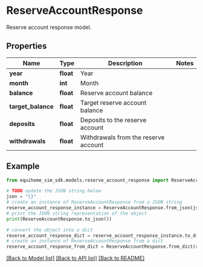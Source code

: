 # ReserveAccountResponse

Reserve account response model.

## Properties

Name | Type | Description | Notes
------------ | ------------- | ------------- | -------------
**year** | **float** | Year | 
**month** | **int** | Month | 
**balance** | **float** | Reserve account balance | 
**target_balance** | **float** | Target reserve account balance | 
**deposits** | **float** | Deposits to the reserve account | 
**withdrawals** | **float** | Withdrawals from the reserve account | 

## Example

```python
from equihome_sim_sdk.models.reserve_account_response import ReserveAccountResponse

# TODO update the JSON string below
json = "{}"
# create an instance of ReserveAccountResponse from a JSON string
reserve_account_response_instance = ReserveAccountResponse.from_json(json)
# print the JSON string representation of the object
print(ReserveAccountResponse.to_json())

# convert the object into a dict
reserve_account_response_dict = reserve_account_response_instance.to_dict()
# create an instance of ReserveAccountResponse from a dict
reserve_account_response_from_dict = ReserveAccountResponse.from_dict(reserve_account_response_dict)
```
[[Back to Model list]](../README.md#documentation-for-models) [[Back to API list]](../README.md#documentation-for-api-endpoints) [[Back to README]](../README.md)


